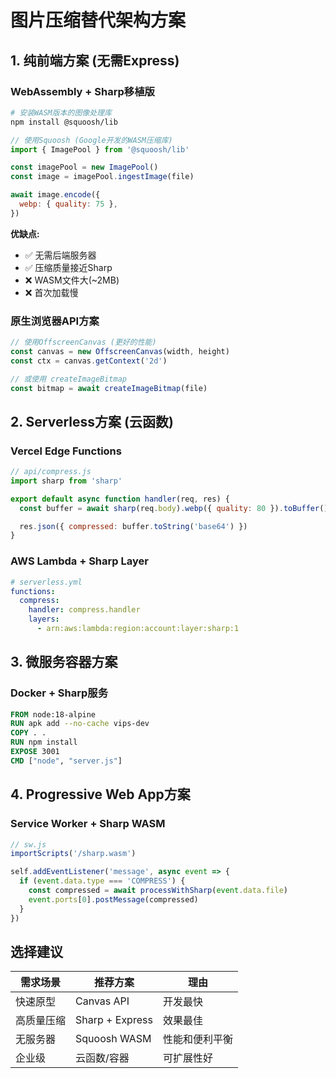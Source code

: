 # 图片压缩替代架构方案

## 1. 纯前端方案 (无需Express)

### WebAssembly + Sharp移植版

```bash
# 安装WASM版本的图像处理库
npm install @squoosh/lib
```

```javascript
// 使用Squoosh (Google开发的WASM压缩库)
import { ImagePool } from '@squoosh/lib'

const imagePool = new ImagePool()
const image = imagePool.ingestImage(file)

await image.encode({
  webp: { quality: 75 },
})
```

**优缺点:**

- ✅ 无需后端服务器
- ✅ 压缩质量接近Sharp
- ❌ WASM文件大(~2MB)
- ❌ 首次加载慢

### 原生浏览器API方案

```javascript
// 使用OffscreenCanvas (更好的性能)
const canvas = new OffscreenCanvas(width, height)
const ctx = canvas.getContext('2d')

// 或使用 createImageBitmap
const bitmap = await createImageBitmap(file)
```

## 2. Serverless方案 (云函数)

### Vercel Edge Functions

```javascript
// api/compress.js
import sharp from 'sharp'

export default async function handler(req, res) {
  const buffer = await sharp(req.body).webp({ quality: 80 }).toBuffer()

  res.json({ compressed: buffer.toString('base64') })
}
```

### AWS Lambda + Sharp Layer

```yaml
# serverless.yml
functions:
  compress:
    handler: compress.handler
    layers:
      - arn:aws:lambda:region:account:layer:sharp:1
```

## 3. 微服务容器方案

### Docker + Sharp服务

```dockerfile
FROM node:18-alpine
RUN apk add --no-cache vips-dev
COPY . .
RUN npm install
EXPOSE 3001
CMD ["node", "server.js"]
```

## 4. Progressive Web App方案

### Service Worker + Sharp WASM

```javascript
// sw.js
importScripts('/sharp.wasm')

self.addEventListener('message', async event => {
  if (event.data.type === 'COMPRESS') {
    const compressed = await processWithSharp(event.data.file)
    event.ports[0].postMessage(compressed)
  }
})
```

## 选择建议

| 需求场景   | 推荐方案        | 理由           |
| ---------- | --------------- | -------------- |
| 快速原型   | Canvas API      | 开发最快       |
| 高质量压缩 | Sharp + Express | 效果最佳       |
| 无服务器   | Squoosh WASM    | 性能和便利平衡 |
| 企业级     | 云函数/容器     | 可扩展性好     |
